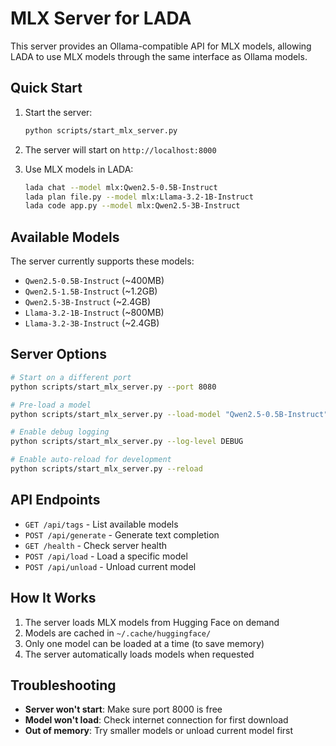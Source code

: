 # MLX Server for LADA

This server provides an Ollama-compatible API for MLX models, allowing LADA to use MLX models through the same interface as Ollama models.

## Quick Start

1. Start the server:
   ```bash
   python scripts/start_mlx_server.py
   ```

2. The server will start on `http://localhost:8000`

3. Use MLX models in LADA:
   ```bash
   lada chat --model mlx:Qwen2.5-0.5B-Instruct
   lada plan file.py --model mlx:Llama-3.2-1B-Instruct
   lada code app.py --model mlx:Qwen2.5-3B-Instruct
   ```

## Available Models

The server currently supports these models:
- `Qwen2.5-0.5B-Instruct` (~400MB)
- `Qwen2.5-1.5B-Instruct` (~1.2GB)
- `Qwen2.5-3B-Instruct` (~2.4GB)
- `Llama-3.2-1B-Instruct` (~800MB)
- `Llama-3.2-3B-Instruct` (~2.4GB)

## Server Options

```bash
# Start on a different port
python scripts/start_mlx_server.py --port 8080

# Pre-load a model
python scripts/start_mlx_server.py --load-model "Qwen2.5-0.5B-Instruct"

# Enable debug logging
python scripts/start_mlx_server.py --log-level DEBUG

# Enable auto-reload for development
python scripts/start_mlx_server.py --reload
```

## API Endpoints

- `GET /api/tags` - List available models
- `POST /api/generate` - Generate text completion
- `GET /health` - Check server health
- `POST /api/load` - Load a specific model
- `POST /api/unload` - Unload current model

## How It Works

1. The server loads MLX models from Hugging Face on demand
2. Models are cached in `~/.cache/huggingface/`
3. Only one model can be loaded at a time (to save memory)
4. The server automatically loads models when requested

## Troubleshooting

- **Server won't start**: Make sure port 8000 is free
- **Model won't load**: Check internet connection for first download
- **Out of memory**: Try smaller models or unload current model first
